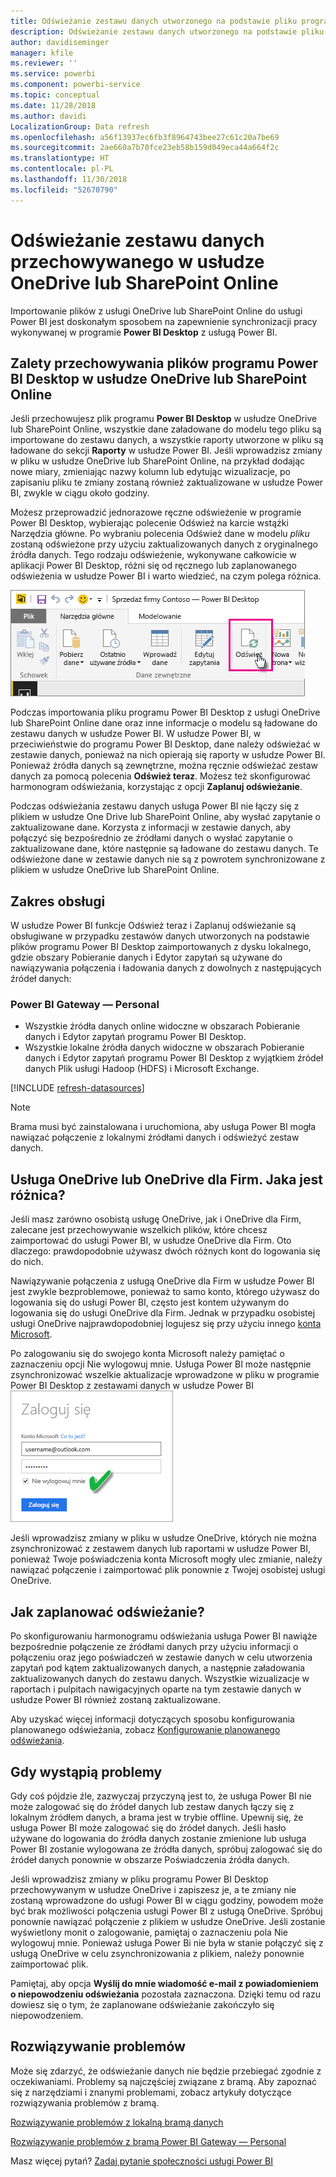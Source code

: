 ```yaml
---
title: Odświeżanie zestawu danych utworzonego na podstawie pliku programu Power BI Desktop w usłudze OneDrive lub SharePoint Online
description: Odświeżanie zestawu danych utworzonego na podstawie pliku programu Power BI Desktop w usłudze OneDrive lub SharePoint Online
author: davidiseminger
manager: kfile
ms.reviewer: ''
ms.service: powerbi
ms.component: powerbi-service
ms.topic: conceptual
ms.date: 11/28/2018
ms.author: davidi
LocalizationGroup: Data refresh
ms.openlocfilehash: a56f13937ec6fb3f8964743bee27c61c20a7be69
ms.sourcegitcommit: 2ae660a7b70fce23eb58b159d049eca44a664f2c
ms.translationtype: HT
ms.contentlocale: pl-PL
ms.lasthandoff: 11/30/2018
ms.locfileid: "52670790"
---
```

# <a name="refresh-a-dataset-stored-on-onedrive-or-sharepoint-online"></a>Odświeżanie zestawu danych przechowywanego w usłudze OneDrive lub SharePoint Online
Importowanie plików z usługi OneDrive lub SharePoint Online do usługi Power BI jest doskonałym sposobem na zapewnienie synchronizacji pracy wykonywanej w programie **Power BI Desktop** z usługą Power BI.

## <a name="advantages-of-storing-a-power-bi-desktop-file-on-onedrive-or-sharepoint-online"></a>Zalety przechowywania plików programu Power BI Desktop w usłudze OneDrive lub SharePoint Online
Jeśli przechowujesz plik programu **Power BI Desktop** w usłudze OneDrive lub SharePoint Online, wszystkie dane załadowane do modelu tego pliku są importowane do zestawu danych, a wszystkie raporty utworzone w pliku są ładowane do sekcji **Raporty** w usłudze Power BI. Jeśli wprowadzisz zmiany w pliku w usłudze OneDrive lub SharePoint Online, na przykład dodając nowe miary, zmieniając nazwy kolumn lub edytując wizualizacje, po zapisaniu pliku te zmiany zostaną również zaktualizowane w usłudze Power BI, zwykle w ciągu około godziny.

Możesz przeprowadzić jednorazowe ręczne odświeżenie w programie Power BI Desktop, wybierając polecenie Odśwież na karcie wstążki Narzędzia główne. Po wybraniu polecenia Odśwież dane w modelu *pliku* zostaną odświeżone przy użyciu zaktualizowanych danych z oryginalnego źródła danych. Tego rodzaju odświeżenie, wykonywane całkowicie w aplikacji Power BI Desktop, różni się od ręcznego lub zaplanowanego odświeżenia w usłudze Power BI i warto wiedzieć, na czym polega różnica.

![](media/refresh-desktop-file-onedrive/pbix-refresh.png)

Podczas importowania pliku programu Power BI Desktop z usługi OneDrive lub SharePoint Online dane oraz inne informacje o modelu są ładowane do zestawu danych w usłudze Power BI. W usłudze Power BI, w przeciwieństwie do programu Power BI Desktop, dane należy odświeżać w zestawie danych, ponieważ na nich opierają się raporty w usłudze Power BI. Ponieważ źródła danych są zewnętrzne, można ręcznie odświeżać zestaw danych za pomocą polecenia **Odśwież teraz**. Możesz też skonfigurować harmonogram odświeżania, korzystając z opcji **Zaplanuj odświeżanie**.

Podczas odświeżania zestawu danych usługa Power BI nie łączy się z plikiem w usłudze One Drive lub SharePoint Online, aby wysłać zapytanie o zaktualizowane dane. Korzysta z informacji w zestawie danych, aby połączyć się bezpośrednio ze źródłami danych o wysłać zapytanie o zaktualizowane dane, które następnie są ładowane do zestawu danych. Te odświeżone dane w zestawie danych nie są z powrotem synchronizowane z plikiem w usłudze OneDrive lub SharePoint Online.

## <a name="whats-supported"></a>Zakres obsługi
W usłudze Power BI funkcje Odśwież teraz i Zaplanuj odświeżanie są obsługiwane w przypadku zestawów danych utworzonych na podstawie plików programu Power BI Desktop zaimportowanych z dysku lokalnego, gdzie obszary Pobieranie danych i Edytor zapytań są używane do nawiązywania połączenia i ładowania danych z dowolnych z następujących źródeł danych:

### <a name="power-bi-gateway---personal"></a>Power BI Gateway — Personal
* Wszystkie źródła danych online widoczne w obszarach Pobieranie danych i Edytor zapytań programu Power BI Desktop.
* Wszystkie lokalne źródła danych widoczne w obszarach Pobieranie danych i Edytor zapytań programu Power BI Desktop z wyjątkiem źródeł danych Plik usługi Hadoop (HDFS) i Microsoft Exchange.

<!-- Refresh Data sources-->
[!INCLUDE [refresh-datasources](./includes/refresh-datasources.md)]

> [!NOTE]
> Brama musi być zainstalowana i uruchomiona, aby usługa Power BI mogła nawiązać połączenie z lokalnymi źródłami danych i odświeżyć zestaw danych.
> 
> 

## <a name="onedrive-or-onedrive-for-business-whats-the-difference"></a>Usługa OneDrive lub OneDrive dla Firm. Jaka jest różnica?
Jeśli masz zarówno osobistą usługę OneDrive, jak i OneDrive dla Firm, zalecane jest przechowywanie wszelkich plików, które chcesz zaimportować do usługi Power BI, w usłudze OneDrive dla Firm. Oto dlaczego: prawdopodobnie używasz dwóch różnych kont do logowania się do nich.

Nawiązywanie połączenia z usługą OneDrive dla Firm w usłudze Power BI jest zwykle bezproblemowe, ponieważ to samo konto, którego używasz do logowania się do usługi Power BI, często jest kontem używanym do logowania się do usługi OneDrive dla Firm. Jednak w przypadku osobistej usługi OneDrive najprawdopodobniej logujesz się przy użyciu innego [konta Microsoft](https://account.microsoft.com).

Po zalogowaniu się do swojego konta Microsoft należy pamiętać o zaznaczeniu opcji Nie wylogowuj mnie. Usługa Power BI może następnie zsynchronizować wszelkie aktualizacje wprowadzone w pliku w programie Power BI Desktop z zestawami danych w usłudze Power BI  
    ![](media/refresh-desktop-file-onedrive/refresh_signin_keepmesignedin.png)

Jeśli wprowadzisz zmiany w pliku w usłudze OneDrive, których nie można zsynchronizować z zestawem danych lub raportami w usłudze Power BI, ponieważ Twoje poświadczenia konta Microsoft mogły ulec zmianie, należy nawiązać połączenie i zaimportować plik ponownie z Twojej osobistej usługi OneDrive.

## <a name="how-do-i-schedule-refresh"></a>Jak zaplanować odświeżanie?
Po skonfigurowaniu harmonogramu odświeżania usługa Power BI nawiąże bezpośrednie połączenie ze źródłami danych przy użyciu informacji o połączeniu oraz jego poświadczeń w zestawie danych w celu utworzenia zapytań pod kątem zaktualizowanych danych, a następnie załadowania zaktualizowanych danych do zestawu danych. Wszystkie wizualizacje w raportach i pulpitach nawigacyjnych oparte na tym zestawie danych w usłudze Power BI również zostaną zaktualizowane.

Aby uzyskać więcej informacji dotyczących sposobu konfigurowania planowanego odświeżania, zobacz [Konfigurowanie planowanego odświeżania](refresh-scheduled-refresh.md).

## <a name="when-things-go-wrong"></a>Gdy wystąpią problemy
Gdy coś pójdzie źle, zazwyczaj przyczyną jest to, że usługa Power BI nie może zalogować się do źródeł danych lub zestaw danych łączy się z lokalnym źródłem danych, a brama jest w trybie offline. Upewnij się, że usługa Power BI może zalogować się do źródeł danych. Jeśli hasło używane do logowania do źródła danych zostanie zmienione lub usługa Power BI zostanie wylogowana ze źródła danych, spróbuj zalogować się do źródeł danych ponownie w obszarze Poświadczenia źródła danych.

Jeśli wprowadzisz zmiany w pliku programu Power BI Desktop przechowywanym w usłudze OneDrive i zapiszesz je, a te zmiany nie zostaną wprowadzone do usługi Power BI w ciągu godziny, powodem może być brak możliwości połączenia usługi Power BI z usługą OneDrive. Spróbuj ponownie nawiązać połączenie z plikiem w usłudze OneDrive. Jeśli zostanie wyświetlony monit o zalogowanie, pamiętaj o zaznaczeniu pola Nie wylogowuj mnie. Ponieważ usługa Power Bi nie była w stanie połączyć się z usługą OneDrive w celu zsynchronizowania z plikiem, należy ponownie zaimportować plik.

Pamiętaj, aby opcja **Wyślij do mnie wiadomość e-mail z powiadomieniem o niepowodzeniu odświeżania** pozostała zaznaczona. Dzięki temu od razu dowiesz się o tym, że zaplanowane odświeżanie zakończyło się niepowodzeniem.

## <a name="troubleshooting"></a>Rozwiązywanie problemów
Może się zdarzyć, że odświeżanie danych nie będzie przebiegać zgodnie z oczekiwaniami. Problemy są najczęściej związane z bramą. Aby zapoznać się z narzędziami i znanymi problemami, zobacz artykuły dotyczące rozwiązywania problemów z bramą.

[Rozwiązywanie problemów z lokalną bramą danych](service-gateway-onprem-tshoot.md)

[Rozwiązywanie problemów z bramą Power BI Gateway — Personal](service-admin-troubleshooting-power-bi-personal-gateway.md)

Masz więcej pytań? [Zadaj pytanie społeczności usługi Power BI](http://community.powerbi.com/)

